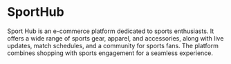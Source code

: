 # SportHub
Sport Hub is an e-commerce platform dedicated to sports enthusiasts. It offers a wide range of sports gear, apparel, and accessories, along with live updates, match schedules, and a community for sports fans. The platform combines shopping with sports engagement for a seamless experience.
